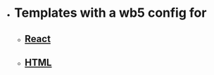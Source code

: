 * # Templates with a wb5 config for 
  * ## [React](https://github.com/ithater/webpack-configuration/tree/react)
  * ## [HTML](https://github.com/ithater/webpack-configuration/tree/html)